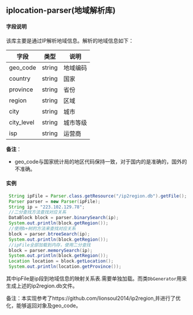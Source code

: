## iplocation-parser(地域解析库)

####  字段说明
该库主要是通过IP解析地域信息。解析的地域信息如下：

| 字段|类型|说明|
|---- |---- |--- |
|geo_code|string|地域编码|
|country|string|国家|
|province|string|省份|
|region|string|区域|
|city|string|城市|
|city_level|string|城市等级|
|isp|string|运营商|


**备注**：
* geo_code与国家统计局的地区代码保持一致，对于国内的是准确的，国外的不准确。

#### 实例
```java
 String ipFile = Parser.class.getResource("/ip2region.db").getFile();
 Parser parser = new Parser(ipFile);
 String ip = "223.102.129.78";
 //二分查找方法查找对应关系
 DataBlock block = parser.binarySearch(ip);
 System.out.println(block.getRegion());
 //使用b+树的方法来查找对应关系
 block = parser.btreeSearch(ip);
 System.out.println(block.getRegion());
 //ipFile全部加载到内存，使用二分查找
 block = parser.memorySearch(ip);
 System.out.println(block.getRegion());
 Location location = block.getLocation();
 System.out.println(location.getProvince());
```

其中ipFile是ip段到地域信息的映射关系表.需要单独加载。而类`DbGenerator`用来生成上述的ip2region.db文件。

备注：本实现参考了https://github.com/lionsoul2014/ip2region,并进行了优化，能够返回对象及geo_code。